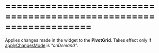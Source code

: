 ===================================================================
===================================================================

<!--shortDescription-->
Applies changes made in the widget to the **PivotGrid**. Takes effect only if [applyChangesMode](/Documentation/ApiReference/UI_Widgets/dxPivotGridFieldChooser/Configuration/#applyChangesMode) is *"onDemand"*.
<!--/shortDescription-->

<!--fullDescription-->

<!--/fullDescription-->